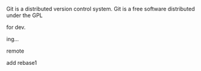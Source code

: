 Git is a distributed version control system.
Git is a free software distributed under the GPL

for dev.

ing...


remote

add rebase1

